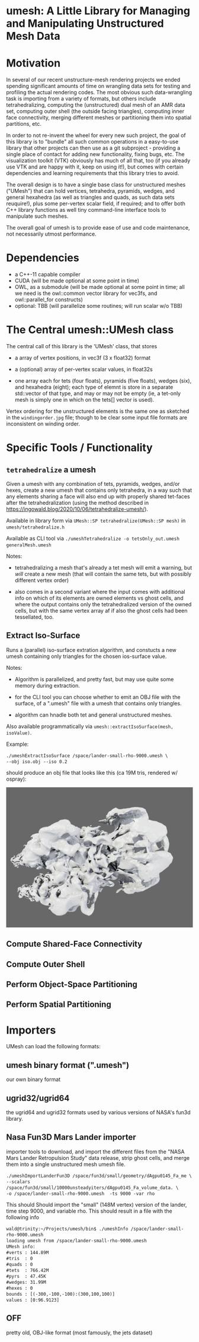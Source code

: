 # umesh: A Little Library for Managing and Manipulating Unstructured Mesh Data

# Motivation

In several of our recent unstructure-mesh rendering projects we ended
spending significant amounts of time on wrangling data sets for
testing and profiling the actual rendering codes. The most obvious
such data-wrangling task is importing from a variety of formats, but
others include tetrahedralizing, computing the (unstructured) dual
mesh of an AMR data set, computing outer shell (the outside facing
triangles), computing inner face connectivity, merging different
meshes or partitioning them into spatial partitions, etc.

In order to not re-invent the wheel for every new such project, the
goal of this library is to "bundle" all such common operations in a
easy-to-use library that other projects can then use as a git
subproject - providing a single place of contact for adding new
functionality, fixing bugs, etc. The visualization toolkit (VTK)
obviously has much of all that, too (if you already use VTK and are
happy with it, keep on using it!), but comes with certain dependencies
and learning requirements that this library tries to avoid.

The overall design is to have a single base class for unstructured
meshes ("UMesh") that can hold vertices, tetrahedra, pyramids, wedges,
and general hexahedra (as well as triangles and quads, as such data
sets reuquire!), plus some per-vertex scalar field, if required; and
to offer both C++ library functions as well tiny command-line
interface tools to manipulate such meshes. 

The overall goal of umesh is to provide ease of use and code
maintenance, not necessarily utmost performance.

# Dependencies

- a C++-11 capable compiler
- CUDA (will be made optional at some point in time)
- OWL, as a submodule (will be made optional at some point in time; all we need is the
  owl::common vector library for vec3fs, and owl::parallel_for constructs)
- optional: TBB (will parallelize some routines; will run scalar w/o TBB)

# The Central umesh::UMesh class

The central call of this library is the 'UMesh' class, that stores

- a array of vertex positions, in vec3f (3 x float32) format

- a (optional) array of per-vertex scalar values, in float32s

- one array each for tets (four floats), pyramids (five floats),
  wedges (six), and hexahedra (eight); each type of elemnt is store in
  a separate std::vector of that type, and may or may not be empty
  (ie, a tet-only mesh is simply one in which on the tets[] vector is
  used). 
  
Vertex ordering for the unstructured elements is the same one as
sketched in the `windingorder.jpg` file; though to be clear some input
file formats are inconsistent on winding order.

# Specific Tools / Functionality

## `tetrahedralize` a umesh

Given a umesh with any combination of tets,
pyramids, wedges, and/or hexes, create a new umesh that contains
only tetrahedra, in a way such that any elements sharing a face will
also end up with properly shared tet-faces after the
tetrahedralization (using the method described in
https://ingowald.blog/2020/10/06/tetrahedralize-umesh/). 

Available in library form via `UMesh::SP tetrahedralize(UMesh::SP
mesh)` in `umesh/tetrahedralize.h`

Available as CLI tool via `./umeshTetrahedralize -o tetsOnly_out.umesh generalMesh.umesh`

Notes:

- tetrahedralizing a mesh that's already a tet mesh will emit a
  warning, but *will* create a new mesh (that will contain the same
  tets, but with possibly different vertex order)

- also comes in a second variant where the input comes with additional
  info on which of its elements are owned elements vs ghost cells, and
  where the output contains only the tetrahedralized version of the
  owned cells, but with the same vertex array af if also the ghost
  cells had been tessellated, too.

## Extract Iso-Surface

Runs a (parallel) iso-surface extration algorithm, and constucts a new
umesh containing only triangles for the chosen ios-surface value.

Notes: 

- Algorithm is parallelized, and pretty fast, but may use quite some
  memory during extraction.

- for the CLI tool you can choose whether to emit an OBJ file with the
  surface, of a ".umesh" file with a umesh that contains only triangles.
  
- algorithm can hnadle both tet and general unstructured meshes.

Also available programmatically via `umesh::extractIsoSurface(mesh, isoValue)`.

Example:

    ./umeshExtractIsoSurface /space/lander-small-rho-9000.umesh \
	--obj iso.obj --iso 0.2
	
should produce an obj file that looks like this (ca 19M tris, rendered w/ ospray):

![pic of iso-surface](docs/png/lander-small-iso-0.2.png)

## Compute Shared-Face Connectivity

## Compute Outer Shell

## Perform Object-Space Partitioning

## Perform Spatial Partitioning


# Importers

UMesh can load the following formats:

## umesh binary format (".umesh")

our own binary format

## ugrid32/ugrid64

the ugrid64 and ugrid32 formats used by various versions of NASA's
fun3d library.

## Nasa Fun3D Mars Lander importer

importer tools to download, and import the different files from the
"NASA Mars Lander Retropulsion Study" data release, strip ghost
cells, and merge them into a single unstructured mesh umesh file.

    ./umeshImportLanderFun3D /space/fun3d/small/geometry/dAgpu0145_Fa_me \
	--scalars /space/fun3d/small/10000unsteadyiters/dAgpu0145_Fa_volume_data. \
	-o /space/lander-small-rho-9000.umesh  -ts 9000 -var rho

This should Should import the "small" (148M vertex) version of the lander, time step 9000, and variable rho. This should result in a file with the following info

```
wald@trinity:~/Projects/umesh/bin$ ./umeshInfo /space/lander-small-rho-9000.umesh 
loading umesh from /space/lander-small-rho-9000.umesh
UMesh info:
#verts : 144.89M
#tris  : 0
#quads : 0
#tets  : 766.42M
#pyrs  : 47.45K
#wedges: 31.99M
#hexes : 0
bounds : [(-300,-100,-100):(300,100,100)]
values : [0:96.9123]
```


## OFF

pretty old, OBJ-like format (most famously, the jets dataset)

